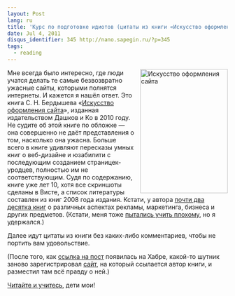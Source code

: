 ```yaml
---
layout: Post
lang: ru
title: 'Курс по подготовке идиотов (цитаты из книги «Искусство оформления сайта»)'
date: Jul 4, 2011
disqus_identifier: 345 http://nano.sapegin.ru/?p=345
tags:
  - reading
---
```


<a href="http://www.ozon.ru/context/detail/id/4459935/?partner=sapegin"><img src="/images/artofstupidity.jpeg" alt="Искусство оформления сайта" width="200" height="283" align="right" style="padding-left:10px"></a>Мне всегда было интересно, где люди учатся делать те самые безвозвратно ужасные сайты, которыми полнятся интернеты. И кажется я нашёл ответ. Это книга С. Н. Бердышева «[Искусство оформления сайта](http://www.ozon.ru/context/detail/id/4459935/?partner=sapegin)», изданная издательством Дашков и Ко в 2010 году. Не судите об этой книге по обложке — она совершенно не даёт представления о том, насколько она ужасна. Больше всего в книге удивляют пересказы умных книг о веб-дизайне и юзабилити с последующим созданием страницек-уродцев, полностью им не соответствующим. Судя по содержанию, книге уже лет 10, хотя все скриншоты сделаны в Висте, а список литературы составлен из книг 2008 года издания. Кстати, у автора [почти два десятка книг](http://www.ozon.ru/context/detail/id/2389477/?partner=sapegin) о различных аспектах рекламы, маркетинга, бизнеса и других предметов. (Кстати, меня тоже [пытались учить плохому](http://sapegin.ru/archive/mgkitjokes), но я удержался.)

Далее идут цитаты из книги без каких-либо комментариев, чтобы не портить вам удовольствие.

(После того, как [ссылка на пост](http://habrahabr.ru/blogs/design/123382/) появилась на Хабре, какой-то шутник заново зарегистрировал [сайт](http://obrazcats.narod.ru/), на который ссылается автор книги, и разместил там всё правду о ней.)

[Читайте и учитесь](http://nano.sapegin.ru/pages/webdesignbook.html), дети мои!
